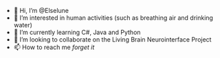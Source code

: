 - 👋 Hi, I’m @Elselune
- 👀 I’m interested in human activities (such as breathing air and drinking water)
- 🌱 I’m currently learning C#, Java and Python
- 💞️ I’m looking to collaborate on the Living Brain Neurointerface Project
- 📫 How to reach me *forget it*

<!---
Elselune/Elselune is a ✨ special ✨ repository because its `README.md` (this file) appears on your GitHub profile.
You can click the Preview link to take a look at your changes.
--->
